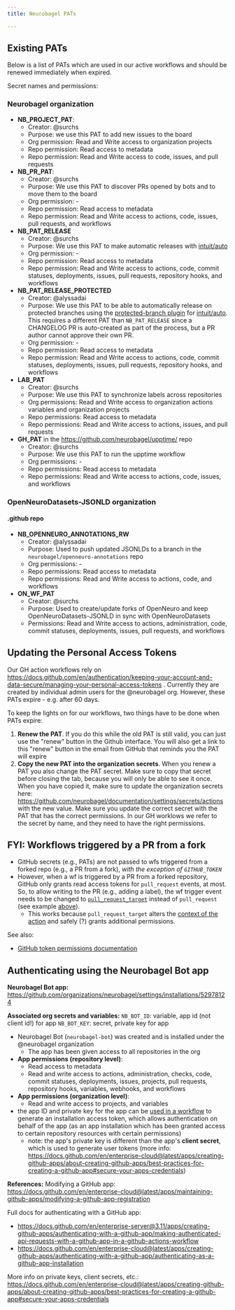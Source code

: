 ```yaml
---
title: Neurobagel PATs

---
```


## Existing PATs

Below is a list of PATs which are used in our active workflows and should be renewed immediately when expired.

Secret names and permissions:

### Neurobagel organization

- **NB_PROJECT_PAT**:
  - Creator: @surchs
  - Purpose: we use this PAT to add new issues to the board
  - Org permission: Read and Write access to organization projects
  - Repo permission: Read access to metadata
  - Repo permission: Read and Write access to code, issues, and pull requests
- **NB_PR_PAT**:
  - Creator: @surchs
  - Purpose: We use this PAT to discover PRs opened by bots and to move them to the board
  - Org permission: -
  - Repo permission: Read access to metadata
  - Repo permission: Read and Write access to actions, code, issues, pull requests, and workflows
- **NB_PAT_RELEASE**
  - Creator: @surchs
  - Purpose: We use this PAT to make automatic releases with [intuit/auto](https://github.com/intuit/auto)
  - Org permission: -
  - Repo permission: Read access to metadata
  - Repo permission: Read and Write access to actions, code, commit statuses, deployments, issues, pull requests, repository hooks, and workflows
- **NB_PAT_RELEASE_PROTECTED** 
  - Creator: @alyssadai
  - Purpose: We use this PAT to be able to automatically release on protected branches using the [protected-branch plugin](https://www.npmjs.com/package/@auto-it/protected-branch) for [intuit/auto](https://github.com/intuit/auto). This requires a different PAT than `NB_PAT_RELEASE` since a CHANGELOG PR is auto-created as part of the process, but a PR author cannot approve their own PR.
  - Org permission: -
  - Repo permission: Read access to metadata
  - Repo permission: Read and Write access to actions, code, commit statuses, deployments, issues, pull requests, repository hooks, and workflows
- **LAB_PAT**
  - Creator: @surchs
  - Purpose: We use this PAT to synchronize labels across repositories
  - Org permissions: Read and Write access to organization actions variables and organization projects
  - Repo permissions: Read access to metadata
  - Repo permissions: Read and Write access to actions, issues, and pull requests
- **GH_PAT** in the https://github.com/neurobagel/upptime/ repo
  - Creator: @surchs
  - Purpose: We use this PAT to run the upptime workflow
  - Org permissions: -
  - Repo permissions: Read access to metadata
  - Repo permissions: Read and Write access to actions, code, issues, and workflows

### OpenNeuroDatasets-JSONLD organization
#### .github repo
- **NB_OPENNEURO_ANNOTATIONS_RW**
  - Creator: @alyssadai
  - Purpose: Used to push updated JSONLDs to a branch in the `neurobagel/openneuro-annotations` repo
  - Org permissions: -
  - Repo permissions: Read access to metadata
  - Repo permissions: Read and Write access to actions, code, and workflows
- **ON_WF_PAT**
  - Creator: @surchs
  - Purpose: Used to create/update forks of OpenNeuro and keep OpenNeuroDatasets-JSONLD in sync with OpenNeuroDatasets
  - Permissions: Read and Write access to actions, administration, code, commit statuses, deployments, issues, pull requests, and workflows

## Updating the Personal Access Tokens
Our GH action workflows rely on https://docs.github.com/en/authentication/keeping-your-account-and-data-secure/managing-your-personal-access-tokens .
Currently they are created by individual admin users for the @neurobagel org.
However, these PATs expire - e.g. after 60 days.

To keep the lights on for our workflows, two things have to be done when PATs expire:

1. **Renew the PAT**. If you do this while the old PAT is still valid, you
can just use the "renew" button in the Github interface. You will also get a link
to this "renew" button in the email from GitHub that reminds you the PAT will expire
2. **Copy the new PAT into the organization secrets**. When you renew a PAT you 
also change the PAT secret. Make sure to copy that secret before closing the tab,
because you will only be able to see it once. When you have copied it, make
sure to update the organization secrets here: https://github.com/neurobagel/documentation/settings/secrets/actions
with the new value. Make sure you update the correct secret with the PAT that
has the correct permissions. In our GH worklows we refer to the secret by name,
and they need to have the right permissions.


## FYI: Workflows triggered by a PR from a fork

- GitHub secrets (e.g., PATs) are not passed to wfs triggered from a forked repo (e.g., a PR from a fork), _with the exception of `GITHUB_TOKEN`_
- However, when a wf is triggered by a PR from a forked repository, GitHub only grants read access tokens for `pull_request` events, at most. 
So, to allow writing to the PR (e.g., adding a label), the wf trigger event needs to be changed to [`pull_request_target`](https://docs.github.com/en/actions/using-workflows/events-that-trigger-workflows#pull_request_target) instead of `pull_request` (see example [above](#create-workflow)).
  - This works because `pull_request_target` alters the [context of the action](https://docs.github.com/en/actions/using-workflows/events-that-trigger-workflows#pull_request_target) and safely (?) grants additional permissions.

See also:
- [GitHub token permissions documentation](https://docs.github.com/en/actions/security-guides/automatic-token-authentication#permissions-for-the-github_token)

## Authenticating using the Neurobagel Bot app
**Neurobagel Bot app:** https://github.com/organizations/neurobagel/settings/installations/52978124

**Associated org secrets and variables:**
`NB_BOT_ID`: variable, app id (not client id!) for app
`NB_BOT_KEY`: secret, private key for app

- Neurobagel Bot (`neurobagel-bot`) was created and is installed under the @neurobagel organization
  - The app has been given access to all repositories in the org
- **App permissions (repository level)**:
  - Read access to metadata
  - Read and write access to actions, administration, checks, code, commit statuses, deployments, issues, projects, pull requests, repository hooks, variables, webhooks, and workflows
- **App permissions (organization level)**:
  - Read and write access to projects, and variables
- the app ID and private key for the app can be [used in a workflow](https://docs.github.com/en/enterprise-server@3.11/apps/creating-github-apps/authenticating-with-a-github-app/making-authenticated-api-requests-with-a-github-app-in-a-github-actions-workflow) to generate an installation access token, which allows authentication on behalf of the app (as an app installation which has been granted access to certain repository resources with certain permissions)
  - note: the app's private key is different than the app's **client secret**, which is used to generate user tokens (more info: https://docs.github.com/en/enterprise-cloud@latest/apps/creating-github-apps/about-creating-github-apps/best-practices-for-creating-a-github-app#secure-your-apps-credentials)


**References:**
Modifying a GitHub app:
https://docs.github.com/en/enterprise-cloud@latest/apps/maintaining-github-apps/modifying-a-github-app-registration

Full docs for authenticating with a GitHub app: 
- https://docs.github.com/en/enterprise-server@3.11/apps/creating-github-apps/authenticating-with-a-github-app/making-authenticated-api-requests-with-a-github-app-in-a-github-actions-workflow
- https://docs.github.com/en/enterprise-cloud@latest/apps/creating-github-apps/authenticating-with-a-github-app/authenticating-as-a-github-app-installation

More info on private keys, client secrets, etc.:
https://docs.github.com/en/enterprise-cloud@latest/apps/creating-github-apps/about-creating-github-apps/best-practices-for-creating-a-github-app#secure-your-apps-credentials